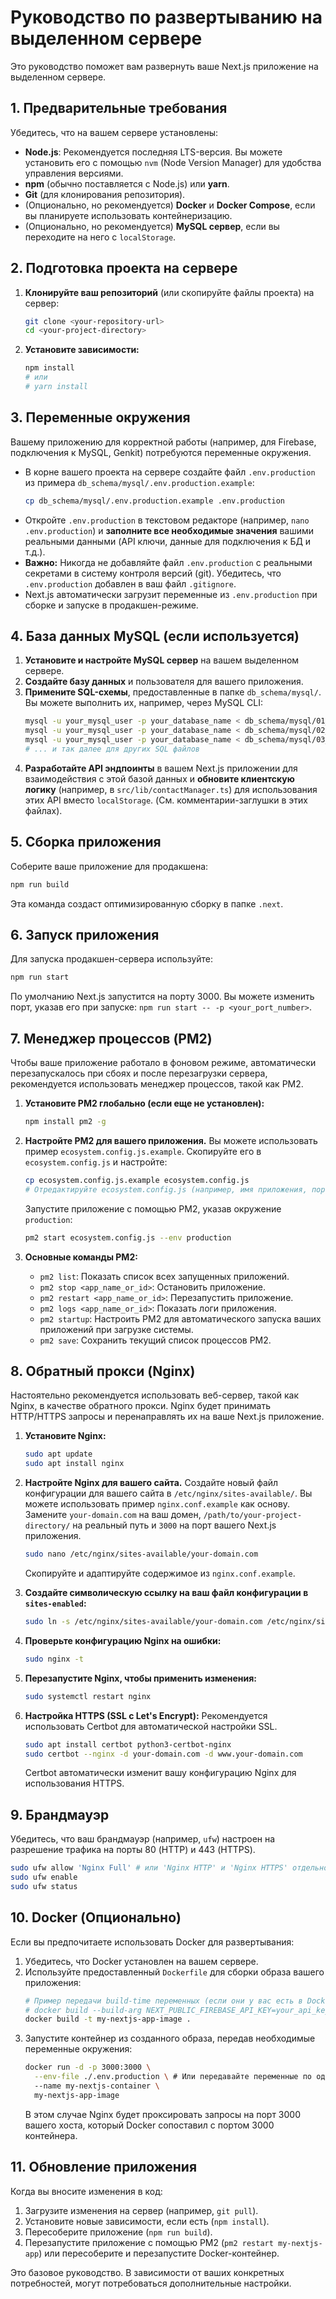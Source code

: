 # Руководство по развертыванию на выделенном сервере

Это руководство поможет вам развернуть ваше Next.js приложение на выделенном сервере.

## 1. Предварительные требования

Убедитесь, что на вашем сервере установлены:
- **Node.js**: Рекомендуется последняя LTS-версия. Вы можете установить его с помощью `nvm` (Node Version Manager) для удобства управления версиями.
- **npm** (обычно поставляется с Node.js) или **yarn**.
- **Git** (для клонирования репозитория).
- (Опционально, но рекомендуется) **Docker** и **Docker Compose**, если вы планируете использовать контейнеризацию.
- (Опционально, но рекомендуется) **MySQL сервер**, если вы переходите на него с `localStorage`.

## 2. Подготовка проекта на сервере

1.  **Клонируйте ваш репозиторий** (или скопируйте файлы проекта) на сервер:
    ```bash
    git clone <your-repository-url>
    cd <your-project-directory>
    ```

2.  **Установите зависимости:**
    ```bash
    npm install
    # или
    # yarn install
    ```

## 3. Переменные окружения

Вашему приложению для корректной работы (например, для Firebase, подключения к MySQL, Genkit) потребуются переменные окружения.

- В корне вашего проекта на сервере создайте файл `.env.production` из примера `db_schema/mysql/.env.production.example`:
  ```bash
  cp db_schema/mysql/.env.production.example .env.production
  ```
- Откройте `.env.production` в текстовом редакторе (например, `nano .env.production`) и **заполните все необходимые значения** вашими реальными данными (API ключи, данные для подключения к БД и т.д.).
- **Важно:** Никогда не добавляйте файл `.env.production` с реальными секретами в систему контроля версий (git). Убедитесь, что `.env.production` добавлен в ваш файл `.gitignore`.
- Next.js автоматически загрузит переменные из `.env.production` при сборке и запуске в продакшен-режиме.

## 4. База данных MySQL (если используется)

1.  **Установите и настройте MySQL сервер** на вашем выделенном сервере.
2.  **Создайте базу данных** и пользователя для вашего приложения.
3.  **Примените SQL-схемы**, предоставленные в папке `db_schema/mysql/`. Вы можете выполнить их, например, через MySQL CLI:
    ```bash
    mysql -u your_mysql_user -p your_database_name < db_schema/mysql/01_users.sql
    mysql -u your_mysql_user -p your_database_name < db_schema/mysql/02_contacts.sql
    mysql -u your_mysql_user -p your_database_name < db_schema/mysql/03_notifications.sql
    # ... и так далее для других SQL файлов
    ```
4.  **Разработайте API эндпоинты** в вашем Next.js приложении для взаимодействия с этой базой данных и **обновите клиентскую логику** (например, в `src/lib/contactManager.ts`) для использования этих API вместо `localStorage`. (См. комментарии-заглушки в этих файлах).

## 5. Сборка приложения

Соберите ваше приложение для продакшена:
```bash
npm run build
```
Эта команда создаст оптимизированную сборку в папке `.next`.

## 6. Запуск приложения

Для запуска продакшен-сервера используйте:
```bash
npm run start
```
По умолчанию Next.js запустится на порту 3000. Вы можете изменить порт, указав его при запуске: `npm run start -- -p <your_port_number>`.

## 7. Менеджер процессов (PM2)

Чтобы ваше приложение работало в фоновом режиме, автоматически перезапускалось при сбоях и после перезагрузки сервера, рекомендуется использовать менеджер процессов, такой как PM2.

1.  **Установите PM2 глобально (если еще не установлен):**
    ```bash
    npm install pm2 -g
    ```

2.  **Настройте PM2 для вашего приложения.** Вы можете использовать пример `ecosystem.config.js.example`. Скопируйте его в `ecosystem.config.js` и настройте:
    ```bash
    cp ecosystem.config.js.example ecosystem.config.js
    # Отредактируйте ecosystem.config.js (например, имя приложения, порт)
    ```
    Запустите приложение с помощью PM2, указав окружение `production`:
    ```bash
    pm2 start ecosystem.config.js --env production
    ```

3.  **Основные команды PM2:**
    -   `pm2 list`: Показать список всех запущенных приложений.
    -   `pm2 stop <app_name_or_id>`: Остановить приложение.
    -   `pm2 restart <app_name_or_id>`: Перезапустить приложение.
    -   `pm2 logs <app_name_or_id>`: Показать логи приложения.
    -   `pm2 startup`: Настроить PM2 для автоматического запуска ваших приложений при загрузке системы.
    -   `pm2 save`: Сохранить текущий список процессов PM2.

## 8. Обратный прокси (Nginx)

Настоятельно рекомендуется использовать веб-сервер, такой как Nginx, в качестве обратного прокси. Nginx будет принимать HTTP/HTTPS запросы и перенаправлять их на ваше Next.js приложение.

1.  **Установите Nginx:**
    ```bash
    sudo apt update
    sudo apt install nginx
    ```

2.  **Настройте Nginx для вашего сайта.** Создайте новый файл конфигурации для вашего сайта в `/etc/nginx/sites-available/`. Вы можете использовать пример `nginx.conf.example` как основу. Замените `your-domain.com` на ваш домен, `/path/to/your-project-directory/` на реальный путь и `3000` на порт вашего Next.js приложения.
    ```bash
    sudo nano /etc/nginx/sites-available/your-domain.com
    ```
    Скопируйте и адаптируйте содержимое из `nginx.conf.example`.

3.  **Создайте символическую ссылку на ваш файл конфигурации в `sites-enabled`:**
    ```bash
    sudo ln -s /etc/nginx/sites-available/your-domain.com /etc/nginx/sites-enabled/
    ```

4.  **Проверьте конфигурацию Nginx на ошибки:**
    ```bash
    sudo nginx -t
    ```

5.  **Перезапустите Nginx, чтобы применить изменения:**
    ```bash
    sudo systemctl restart nginx
    ```

6.  **Настройка HTTPS (SSL с Let's Encrypt):**
    Рекомендуется использовать Certbot для автоматической настройки SSL.
    ```bash
    sudo apt install certbot python3-certbot-nginx
    sudo certbot --nginx -d your-domain.com -d www.your-domain.com
    ```
    Certbot автоматически изменит вашу конфигурацию Nginx для использования HTTPS.

## 9. Брандмауэр

Убедитесь, что ваш брандмауэр (например, `ufw`) настроен на разрешение трафика на порты 80 (HTTP) и 443 (HTTPS).
```bash
sudo ufw allow 'Nginx Full' # или 'Nginx HTTP' и 'Nginx HTTPS' отдельно
sudo ufw enable
sudo ufw status
```

## 10. Docker (Опционально)

Если вы предпочитаете использовать Docker для развертывания:
1.  Убедитесь, что Docker установлен на вашем сервере.
2.  Используйте предоставленный `Dockerfile` для сборки образа вашего приложения:
    ```bash
    # Пример передачи build-time переменных (если они у вас есть в Dockerfile)
    # docker build --build-arg NEXT_PUBLIC_FIREBASE_API_KEY=your_api_key -t my-nextjs-app-image .
    docker build -t my-nextjs-app-image .
    ```
3.  Запустите контейнер из созданного образа, передав необходимые переменные окружения:
    ```bash
    docker run -d -p 3000:3000 \
      --env-file ./.env.production \ # Или передавайте переменные по одной: -e VAR_NAME=value
      --name my-nextjs-container \
      my-nextjs-app-image
    ```
    В этом случае Nginx будет проксировать запросы на порт 3000 вашего хоста, который Docker сопоставил с портом 3000 контейнера.

## 11. Обновление приложения

Когда вы вносите изменения в код:
1.  Загрузите изменения на сервер (например, `git pull`).
2.  Установите новые зависимости, если есть (`npm install`).
3.  Пересоберите приложение (`npm run build`).
4.  Перезапустите приложение с помощью PM2 (`pm2 restart my-nextjs-app`) или пересоберите и перезапустите Docker-контейнер.

Это базовое руководство. В зависимости от ваших конкретных потребностей, могут потребоваться дополнительные настройки.
